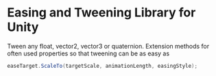 # Easing and Tweening Library for Unity

Tween any float, vector2, vector3 or quaternion. Extension methods for often used properties so that tweening can be as easy as 
```cs
easeTarget.ScaleTo(targetScale, animationLength, easingStyle);
```
